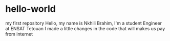 # hello-world
my first repository 
Hello, my name is Nkhili Brahim, I'm a student Engineer at ENSAT Tetouan
I made a little changes in the code that will makes us pay from internet
